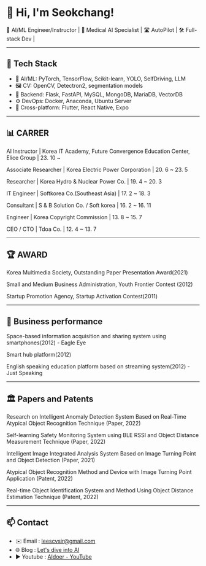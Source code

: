 # 👋 Hi, I'm Seokchang!

🚀 AI/ML Engineer/Instructor | 🦷 Medical AI Specialist | 🛣️ AutoPilot | 🛠 Full-stack Dev | 

---

## 🧠 Tech Stack

- 🔬 AI/ML: PyTorch, TensorFlow, Scikit-learn, YOLO, SelfDriving, LLM
- 🖼️ CV: OpenCV, Detectron2, segmentation models
- 🔗 Backend: Flask, FastAPI, MySQL, MongoDB, MariaDB, VectorDB
- ⚙️ DevOps: Docker, Anaconda, Ubuntu Server
- 📱 Cross-platform: Flutter, React Native, Expo

---

## 📊 **CARRER**

AI Instructor | Korea IT Academy, Future Convergence Education Center, Elice Group | 23. 10 ~ 

Associate Researcher | Korea Electric Power Corporation | 20. 6 ~ 23. 5 

Researcher | Korea Hydro & Nuclear Power Co. | 19. 4 ~ 20. 3 

IT Engineer | Softkorea Co.(Southeast Asia) | 17. 2 ~ 18. 3 

Consultant | S & B Solution Co. / Soft korea | 16. 2 ~ 16. 11 

Engineer | Korea Copyright Commission | 13. 8 ~ 15. 7

CEO / CTO | Tdoa Co. | 12. 4 ~ 13. 7

---

## 🏆 **AWARD**

Korea Multimedia Society, Outstanding Paper Presentation Award(2021)

Small and Medium Business Administration, Youth Frontier Contest (2012)

Startup Promotion Agency, Startup Activation Contest(2011)

---

## 💼 Business performance

Space-based information acquisition and sharing system using smartphones(2012) - Eagle Eye

Smart hub platform(2012)

English speaking education platform based on streaming system(2012) - Just Speaking

---

## 🏛️ Papers and Patents

Research on Intelligent Anomaly Detection System Based on Real-Time Atypical Object Recognition Technique (Paper, 2022)

Self-learning Safety Monitoring System using BLE RSSI and Object Distance Measurement Technique (Paper, 2022)

Intelligent Image Integrated Analysis System Based on Image Turning Point and Object Detection (Paper, 2021)

Atypical Object Recognition Method and Device with Image Turning Point Application (Patent, 2022)

Real-time Object Identification System and Method Using Object Distance Estimation Technique (Patent, 2022)

---

## 📫 Contact

- ✉️ Email : leescvsir@gmail.com
- 🌐 Blog : [Let's dive into AI](https://leelang7.github.io/)
- ▶️ Youtube : [AIdoer - YouTube](https://www.youtube.com/@aidoer)
